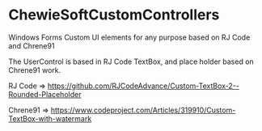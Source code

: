 # ChewieSoftCustomControllers

Windows Forms Custom UI elements for any purpose based on RJ Code and Chrene91


The UserControl is based in RJ Code TextBox, and place holder based on Chrene91 work.

RJ Code => https://github.com/RJCodeAdvance/Custom-TextBox-2--Rounded-Placeholder

Chrene91 => https://www.codeproject.com/Articles/319910/Custom-TextBox-with-watermark
